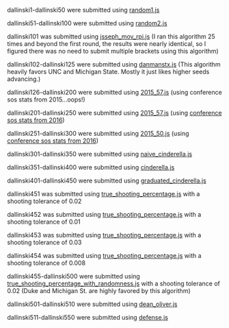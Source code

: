 dallinski1-dallinski50 were submitted using [random1.js](./random1.js)

dallinski51-dallinski100 were submitted using [random2.js](./random2.js)

dallinski101 was submitted using [jsseph_mov_rpi.js](./jsseph_mov_rpi.js) (I ran this algorithm 25 times and beyond the first round, the results were nearly identical, so I figured there was no need to submit multiple brackets using this algorithm)

dallinski102-dallinski125 were submitted using [danmanstx.js](./danmanstx.js) (This algorithm heavily favors UNC and Michigan State. Mostly it just likes higher seeds advancing.)

dallinski126-dallinski200 were submitted using [2015_57.js](./2015_57.js) (using conference sos stats from 2015...oops!)

dallinski201-dallinski250 were submitted using [2015_57.js](./2015_57.js) (using [conference sos stats from 2016](http://www.cbssports.com/collegebasketball/bracketology/conference/rpi/2015-16))

dallinski251-dallinski300 were submitted using [2015_50.js](./2015_50.js) (using [conference sos stats from 2016](http://www.cbssports.com/collegebasketball/bracketology/conference/rpi/2015-16))

dallinski301-dallinski350 were submitted using [naive_cinderella.js](./naive_cinderella.js)

dallinski351-dallinski400 were submitted using [cinderella.js](./cinderella.js)

dallinski401-dallinski450 were submitted using [graduated_cinderella.js](./graduated_cinderella.js)

dallinski451 was submitted using [true_shooting_percentage.js](./true_shooting_percentage.js) with a shooting tolerance of 0.02

dallinski452 was submitted using [true_shooting_percentage.js](./true_shooting_percentage.js) with a shooting tolerance of 0.01

dallinski453 was submitted using [true_shooting_percentage.js](./true_shooting_percentage.js) with a shooting tolerance of 0.03

dallinski454 was submitted using [true_shooting_percentage.js](./true_shooting_percentage.js) with a shooting tolerance of 0.008

dallinski455-dallinski500 were submitted using [true_shooting_percentage_with_randomness.js](./true_shooting_percentage_with_randomness.js) with a shooting tolerance of 0.02 (Duke and Michigan St. are highly favored by this algorithm)

dallinski501-dallinski510 were submitted using [dean_oliver.js](./dean_oliver.js)

dallinski511-dallinski550 were submitted using [defense.js](./defense.js)